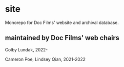 # site

Monorepo for Doc Films' website and archival database.

## maintained by Doc Films' web chairs

Colby Lundak, 2022-

Cameron Poe, Lindsey Qian, 2021-2022
